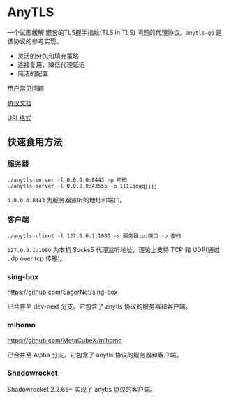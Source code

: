 # AnyTLS

一个试图缓解 嵌套的TLS握手指纹(TLS in TLS) 问题的代理协议。`anytls-go` 是该协议的参考实现。

- 灵活的分包和填充策略
- 连接复用，降低代理延迟
- 简洁的配置

[用户常见问题](./docs/faq.md)

[协议文档](./docs/protocol.md)

[URI 格式](./docs/uri_scheme.md)

## 快速食用方法

### 服务器

```
./anytls-server -l 0.0.0.0:8443 -p 密码
./anytls-server -l 0.0.0.0:43555 -p 1111qqqqjjjj
```

`0.0.0.0:8443` 为服务器监听的地址和端口。

### 客户端

```
./anytls-client -l 127.0.0.1:1080 -s 服务器ip:端口 -p 密码
```

`127.0.0.1:1080` 为本机 Socks5 代理监听地址，理论上支持 TCP 和 UDP(通过 udp over tcp 传输)。

### sing-box

https://github.com/SagerNet/sing-box

已合并至 dev-next 分支。它包含了 anytls 协议的服务器和客户端。

### mihomo

https://github.com/MetaCubeX/mihomo

已合并至 Alpha 分支。它包含了 anytls 协议的服务器和客户端。

### Shadowrocket

Shadowrocket 2.2.65+ 实现了 anytls 协议的客户端。
